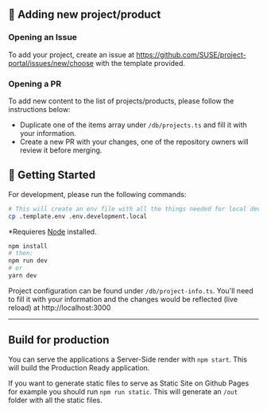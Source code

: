 ## 📝 Adding new project/product

### Opening an Issue
To add your project, create an issue at https://github.com/SUSE/project-portal/issues/new/choose with the template provided.

### Opening a PR
To add new content to the list of projects/products, please follow the instructions below:
- Duplicate one of the items array under `/db/projects.ts` and fill it with your information.
- Create a new PR with your changes, one of the repository owners will review it before merging.


## 💠 Getting Started

For development, please run the following commands:

```bash
# This will create an env file with all the things needed for local development (rewrites paths, etc.)
cp .template.env .env.development.local
```

\*Requieres [Node](https://nodejs.org/en/) installed.

```bash
npm install
# then:
npm run dev
# or
yarn dev
```

Project configuration can be found under `/db/project-info.ts`. You'll need to fill it with your information and the changes would be reflected (live reload) at http://localhost:3000

---

## Build for production

You can serve the applications a Server-Side render with `npm start`. This will build the Production Ready application.

If you want to generate static files to serve as Static Site on Github Pages for example you should run `npm run static`. This will generate an `/out` folder with all the static files.
